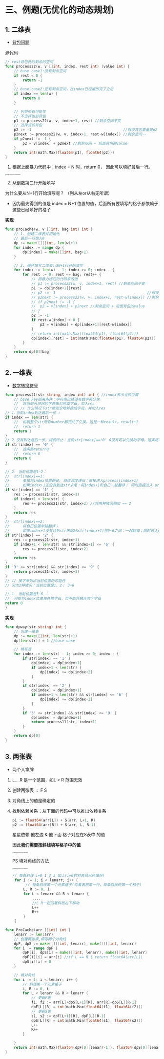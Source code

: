 # 三、例题(无优化的动态规划)



## 1. 二维表

- [背包问题](..\一暴力递归几个模型\2从左往右尝试_背包问题.md)

源代码

```go
// rest背包此时剩余的空间
func process22(w, v []int, index, rest int) (value int) {
	// base case1:没有剩余空间
	if rest < 0 {
		return -1
	}
	// base case2:还有剩余空间，在index已经遍历完了之后
	if index == len(w) {
		return 0
	}

	// 列举所有可能性
	// 不选择当前背包
	p1 := process22(w, v, index+1, rest) //剩余空间不变
	// 选择当前背包
	p2 := -1                                          //假设背包重量是p2
	p2next := process22(w, v, index+1, rest-w[index]) //剩余空间--
	if p2next != -1 {
		p2 = v[index] + p2next //剩余空间 + 后面背包的value
	}
	return int(math.Max(float64(p1), float64(p2)))
}
```



1. 根据上面暴力代码中：index = N 时，return 0， 因此可以填好最后一行。

<img src="../%E4%B8%80%E6%9A%B4%E5%8A%9B%E9%80%92%E5%BD%92%E5%87%A0%E4%B8%AA%E6%A8%A1%E5%9E%8B/pic/2%E4%BB%8E%E5%B7%A6%E5%BE%80%E5%8F%B3%E5%B0%9D%E8%AF%95_%E8%83%8C%E5%8C%85%E9%97%AE%E9%A2%98.assets/image-20220727174139933.png" alt="image-20220727174139933" style="zoom: 25%;" />

2. 从倒数第二行开始填写

 为什么要从N+1行开始填写呢？  （列从左or从右无所谓）

- 因为最先得到的值是 index = N+1 位置的值，后面所有要填写的格子都依赖于这些已经填好的格子



**实现**

```go
func proCache(w, v []int, bag int) int {
	// 1. 创建二维表并初始化
	// 最后一行填入0
	dp := make([][]int, len(w)+1)
	for index := range dp {
		dp[index] = make([]int, bag+1)
	}

	// 2. 循环填写二维表:从N+1行开始填写
	for index := len(w) - 1; index >= 0; index-- {
		for rest := 0; rest <= bag; rest++ {
			// 用暴力递归的代码来改进
			// p1 := process22(w, v, index+1, rest) //剩余空间不变
			p1 := dp[index+1][rest]
			// p2 := -1                                          //假设背包重量是p2
			// p2next := process22(w, v, index+1, rest-w[index]) //剩余空间--
			// if p2next != -1 {
			// 	p2 = v[index] + p2next //剩余空间 + 后面背包的value
			// }
			p2 := -1
			if rest-w[index] > 0 {
				p2 = v[index] + dp[index+1][rest-w[index]]
			}
			// return int(math.Max(float64(p1), float64(p2)))
			dp[index][rest] = int(math.Max(float64(p1), float64(p2)))
		}
	}
	return dp[0][bag]
}
```



## 2. 一维表

- [数字转换符号](..\一暴力递归几个模型\2从左往右尝试_数字转字符号.md)

```go
func process21(str string, index int) int { //index表示当前位置
	// base key结束条件：字符串已经没有数字再分块
	// 	将当前分块好的字符串对应成字母，加入res
	// // 什么情况下str能完全地转换成字母，并加入res
// 1.当前index到达最后一位 :
if index == len(str) {
	// 	说明整个str所有number都完成了兑换，这是一种result。result+1
	// 	return 1
	return 1
}
// 2.没有到达最后一步，提前终止：当前str[index]=='0' 0没有可以兑换的字母，这条路直接pass，分支限界： 比如10 A0，0没有对应的字母
if str[index] == '0' {
	// 	这条路return0
	// 	return 0
	return 0
}

// 2. 当前位置是1~2：
// 	str[index]==1:
// 		单独将index位置翻译: 继续深度递归：直接进入process(index+1)
// 		如果index+1还没有到达str末尾：将index+1和自己一起翻译； 同时直接进入 process(index+2)
if str[index] == '1' {
	res := process21(str, index+1)
	if index+1 < len(str) {
		res += process21(str, index+2) //将两种情况相加 == 2
	}
	return res
}
// 	str[index]==2:
// 		将自己位置单独翻译；
// 		如果index+1没有达到str末尾&&str[index+1]在0~6之间：一起翻译；同时进入process(index+2)
if str[index] == '2' {
	res := process21(str, index+1)
	if index+1 < len(str) && str[index+1] <= '6' {
		res += process21(str, index+2)
	}
	return res
}
if '3' <= str[index] && str[index] <= '9' {
	return process21(str, index+1)
}
// // 接下来列出当前位置的可能性
// 分为2种情况：当前位置是1、2； 3~6

// 1. 当前位置是3~6 ：
// 	只能将index位单独兑换字母，而不能将融合两个字母
return 0
}
```



**实现**


```go
func dpway(str string) int {
	// 创建一维表
	dp := make([]int, len(str)+1)
	dp[len(str)] = 1 //base case

	// 填写表
	for index := len(str) - 1; index >= 0; index-- {
		if str[index] == '1' {
			dp[index] = dp[index+1]
			if index+1 < len(str) {
				dp[index] += dp[index+2]
			}
		}
		if str[index] == '2' {
			dp[index] = dp[index+1]
			if index+1 < len(str) && str[index] <= '6' {
				dp[index] += dp[index+2]
			}
		}
		if '3' <= str[index] && str[index] <= '9' {
			dp[index] = dp[index+1]
			return process11(str, index+1)
		}
	}
	return dp[0]
}
```

## 3. 两张表

- 两个人拿牌

1. L....R 是一个范围，如L > R 范围无效

2. 创建两张表 ： F S

3. 对角线上的值是确定的

4. 找到依赖关系：从下面的代码中可以推出依赖关系

   ```go
   p1 := float64(arr[L]) + S(arr, L+1, R)
   p2 := float64(arr[R]) + S(arr, L, R-1)
   ```

   星星依赖 他左边 & 他下面 格子对应在S表中 的值

   因此**我们需要按斜线填写格子中的值**

   

   <img src="../%E4%B8%80%E6%9A%B4%E5%8A%9B%E9%80%92%E5%BD%92%E5%87%A0%E4%B8%AA%E6%A8%A1%E5%9E%8B/pic/3%E8%8C%83%E5%9B%B4%E4%B8%8A%E7%9A%84%E5%B0%9D%E8%AF%95%E4%B8%A4%E4%BA%BA%E6%8B%BF%E7%BA%B8%E7%89%8C.assets/image-20220727221140350.png" alt="image-20220727221140350" style="zoom: 25%;" />

   PS 填对角线的方法

   <img src="pic/1%E5%A6%82%E4%BD%95%E6%94%B9%E5%8A%A8%E6%80%81%E8%A7%84%E5%88%92.assets/image-20220727222859541.png" alt="image-20220727222859541" style="zoom:25%;" />

   ```go
   // 每条斜线 i=0 1 2 3 如上(i=0的对角线已经填好)
   	for i := 1; i < lenarr; i++ {
         // 每条斜线第一个元素格子(你看表格第一行，每条斜线的第一个格子)
   		L, R := 0, i
   		for L < lenarr && R < lenarr {
   			....
            //L R一起沿着斜线右下移动
   			L++
   			R++
   		}
   	}
   ```


```go
func ProCache(arr []int) int {
	lenarr := len(arr)
	// 创建两张表,填写两个对角线
	dpF, dpS := make([][]int, lenarr), make([][]int, lenarr)
	for i := range dpF {
		dpF[i], dpS[i] = make([]int, lenarr), make([]int, lenarr)
		dpF[i][i] = arr[i] //if L == R { return float64(arr[L])
		dpS[i][i] = 0
	}

	// 填对角线
	for i := 1; i < lenarr; i++ {
		// 斜线第一个元素格子
		L, R := 0, i
		for L < lenarr && R < lenarr {
			// 更新F表
			f1, f2 := arr[L]+dpS[L+1][R], arr[R]+dpS[L][R-1]
			dpF[L][R] = int(math.Max(float64(f1), float64(f2)))
			// 更新S表
			s1, s2 := dpF[L+1][R], dpF[L][R-1]
			dpS[L][R] = int(math.Min(float64(s1), float64(s2)))
			L++
			R++
		}

	}
	return int(math.Max(float64(dpF[0][lenarr-1]), float64(dpS[0][lenarr-1])))
}
```



